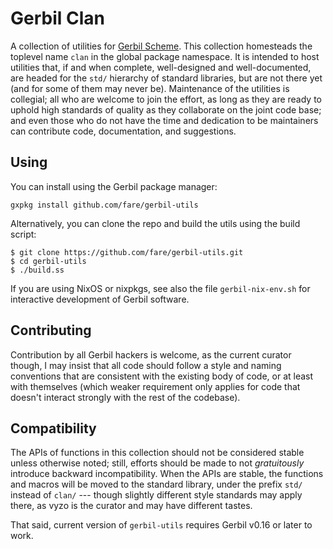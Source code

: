 # Gerbil Clan

A collection of utilities for [Gerbil Scheme](http://cons.io/).
This collection homesteads the toplevel name `clan` in the global package namespace.
It is intended to host utilities that, if and when complete, well-designed and well-documented,
are headed for the `std/` hierarchy of standard libraries,
but are not there yet (and for some of them may never be).
Maintenance of the utilities is collegial;
all who are welcome to join the effort,
as long as they are ready to uphold high standards of quality as they collaborate
on the joint code base;
and even those who do not have the time and dedication to be maintainers
can contribute code, documentation, and suggestions.

## Using

You can install using the Gerbil package manager:

```
gxpkg install github.com/fare/gerbil-utils
```

Alternatively, you can clone the repo and build the utils using the build script:
```
$ git clone https://github.com/fare/gerbil-utils.git
$ cd gerbil-utils
$ ./build.ss
```

If you are using NixOS or nixpkgs, see also the file `gerbil-nix-env.sh`
for interactive development of Gerbil software.

## Contributing

Contribution by all Gerbil hackers is welcome, as the current curator though,
I may insist that all code should follow a style and naming conventions that are
consistent with the existing body of code, or at least with themselves
(which weaker requirement only applies for code that doesn't interact strongly
with the rest of the codebase).

## Compatibility

The APIs of functions in this collection should not be considered stable unless otherwise noted;
still, efforts should be made to not *gratuitously* introduce backward incompatibility.
When the APIs are stable, the functions and macros will be moved to the standard library,
under the prefix `std/` instead of `clan/` --- though slightly different style standards may
apply there, as vyzo is the curator and may have different tastes.

That said, current version of `gerbil-utils` requires Gerbil v0.16 or later to work.
